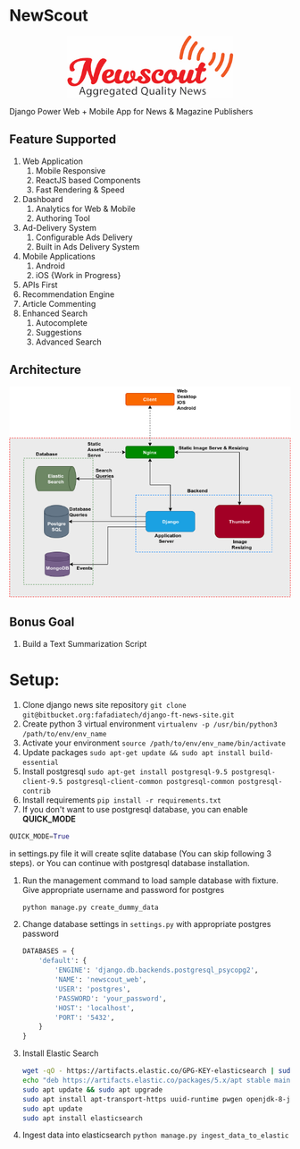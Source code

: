 # NewScout

<p align="center">
    <img src="./docs/_static/images/logo.png" width="297" height="110"/ >  
</p>

Django Power Web + Mobile App for News & Magazine Publishers

## Feature Supported

1. Web Application
   1. Mobile Responsive
   1. ReactJS based Components
   1. Fast Rendering & Speed
1. Dashboard
   1. Analytics for Web & Mobile
   1. Authoring Tool
1. Ad-Delivery System
   1. Configurable Ads Delivery
   1. Built in Ads Delivery System
1. Mobile Applications
   1. Android
   1. iOS {Work in Progress}
1. APIs First
1. Recommendation Engine
1. Article Commenting
1. Enhanced Search
   1. Autocomplete
   1. Suggestions
   1. Advanced Search

## Architecture

![NewScout's Architecture Diagram](./docs/design/images/arch.png "Architecture")

## Bonus Goal

1. Build a Text Summarization Script

# Setup:

1. Clone django news site repository `git clone git@bitbucket.org:fafadiatech/django-ft-news-site.git`
1. Create python 3 virtual environment `virtualenv -p /usr/bin/python3 /path/to/env/env_name`
1. Activate your environment `source /path/to/env/env_name/bin/activate`
1. Update packages `sudo apt-get update && sudo apt install build-essential`
1. Install postgresql `sudo apt-get install postgresql-9.5 postgresql-client-9.5 postgresql-client-common postgresql-common postgresql-contrib`
1. Install requirements `pip install -r requirements.txt`
1. If you don't want to use postgresql database, you can enable **QUICK_MODE**

```python
QUICK_MODE=True
```

in settings.py file it will create sqlite database (You can skip following 3 steps). or You can continue with postgresql database installation.

1. Run the management command to load sample database with fixture. Give appropriate username and password for postgres
   ```sh
   python manage.py create_dummy_data
   ```
1. Change database settings in `settings.py` with appropriate postgres password
   ```python
   DATABASES = {
       'default': {
           'ENGINE': 'django.db.backends.postgresql_psycopg2',
           'NAME': 'newscout_web',
           'USER': 'postgres',
           'PASSWORD': 'your_password',
           'HOST': 'localhost',
           'PORT': '5432',
       }
   }
   ```
1. Install Elastic Search
   ```sh
   wget -qO - https://artifacts.elastic.co/GPG-KEY-elasticsearch | sudo apt-key add -
   echo "deb https://artifacts.elastic.co/packages/5.x/apt stable main" | sudo tee -a /etc/apt/sources.list.d/elastic-5.x.list
   sudo apt update && sudo apt upgrade
   sudo apt install apt-transport-https uuid-runtime pwgen openjdk-8-jre-headless
   sudo apt update
   sudo apt install elasticsearch
   ```
1. Ingest data into elasticsearch `python manage.py ingest_data_to_elastic`
